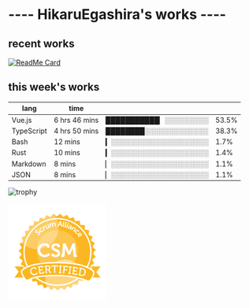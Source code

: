 # ---- HikaruEgashira's works ----

## recent works

[![ReadMe Card](https://github-readme-stats.vercel.app/api/pin/?username=twin-te&repo=twinte-front)](https://github.com/twin-te/twinte-front)

## this week's works

| lang        | time           |                       |        |
| ----------- | -------------- | --------------------- | ------ |
| Vue.js      | 6 hrs 46 mins  | ███████████▏░░░░░░░░░ |  53.5% |
| TypeScript  | 4 hrs 50 mins  | ████████░░░░░░░░░░░░░ |  38.3% |
| Bash        | 12 mins        | ▎░░░░░░░░░░░░░░░░░░░░ |   1.7% |
| Rust        | 10 mins        | ▎░░░░░░░░░░░░░░░░░░░░ |   1.4% |
| Markdown    | 8 mins         | ▏░░░░░░░░░░░░░░░░░░░░ |   1.1% |
| JSON        | 8 mins         | ▏░░░░░░░░░░░░░░░░░░░░ |   1.1% |

![trophy](https://github-profile-trophy.vercel.app/?username=HikaruEgashira&theme=flat)

<img src="./image/seal-csm.png" alt="" data-canonical-src="./image/seal-csm.png" width="200" height="200" />

